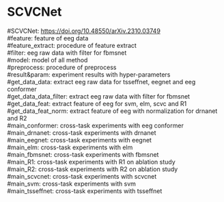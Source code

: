 # SCVCNet
#SCVCNet: https://doi.org/10.48550/arXiv.2310.03749      
#feature: feature of eeg data   
#feature_extract: procedure of feature extract   
#filter: eeg raw data with filter for fbmsnet   
#model: model of all method   
#preprocess: procedure of preprocess   
#result&param: experiment results with hyper-parameters   
#get_data_data: extract eeg raw data for tsseffnet, eegnet and eeg conformer   
#get_data_data_filter: extract eeg raw data with filter for fbmsnet   
#get_data_feat: extract feature of eeg for svm, elm, scvc and R1    
#get_data_feat_norm: extract feature of eeg with normalization for drnanet and R2   
#main_conformer: cross-task experiments with eeg conformer   
#main_drnanet: cross-task experiments with drnanet   
#main_eegnet: cross-task experiments with eegnet   
#main_elm: cross-task experiments with elm   
#main_fbmsnet: cross-task experiments with fbmsnet   
#main_R1: cross-task experiments with R1 on ablation study   
#main_R2: cross-task experiments with R2 on ablation study   
#main_scvcnet: cross-task experiments with scvcnet   
#main_svm: cross-task experiments with svm   
#main_tsseffnet: cross-task experiments with tsseffnet   
